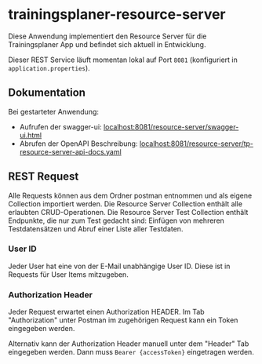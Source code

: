 # trainingsplaner-resource-server

Diese Anwendung implementiert den Resource Server für die Trainingsplaner App und befindet sich aktuell in Entwicklung. 

Dieser REST Service läuft momentan lokal auf Port ``8081`` 
(konfiguriert in ``application.properties``).

## Dokumentation
Bei gestarteter Anwendung:
* Aufrufen der swagger-ui: <localhost:8081/resource-server/swagger-ui.html>
* Abrufen der OpenAPI Beschreibung: <localhost:8081/resource-server/tp-resource-server-api-docs.yaml>

## REST Request
Alle Requests können aus dem Ordner postman entnommen und als eigene Collection importiert werden. 
Die Resource Server Collection enthält alle erlaubten CRUD-Operationen.
Die Resource Server Test Collection enthält Endpunkte, die nur zum Test gedacht sind: Einfügen von mehreren 
Testdatensätzen und Abruf einer Liste aller Testdaten.

### User ID
Jeder User hat eine von der E-Mail unabhängige User ID. Diese ist in Requests für User Items mitzugeben. 

### Authorization Header
Jeder Request erwartet einen Authorization HEADER. Im Tab "Authorization" unter Postman im zugehörigen Request kann ein 
Token eingegeben werden.

Alternativ kann der Authorization Header manuell unter dem "Header" Tab eingegeben werden. Dann muss 
``Bearer {accessToken}`` eingetragen werden.
